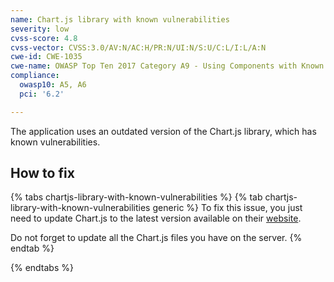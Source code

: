 ```yaml
---
name: Chart.js library with known vulnerabilities
severity: low
cvss-score: 4.8
cvss-vector: CVSS:3.0/AV:N/AC:H/PR:N/UI:N/S:U/C:L/I:L/A:N
cwe-id: CWE-1035
cwe-name: OWASP Top Ten 2017 Category A9 - Using Components with Known Vulnerabilities
compliance:
  owasp10: A5, A6
  pci: '6.2'

---            
```


The application uses an outdated version of the Chart.js library, which has known vulnerabilities.

## How to fix

{% tabs chartjs-library-with-known-vulnerabilities %}
{% tab chartjs-library-with-known-vulnerabilities generic %}
To fix this issue, you just need to update Chart.js to the latest version available on their [website](https://www.chartjs.org/).

Do not forget to update all the Chart.js files you have on the server.
{% endtab %}

{% endtabs %}
